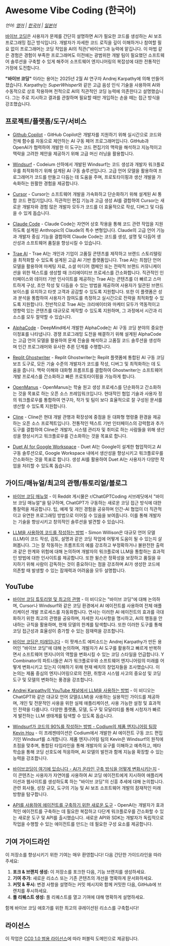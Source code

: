 # Awesome Vibe Coding (한국어)

*언어: [영어](README.md) | [한국어](README.ko.md) | [일본어](README.ja.md)*

[바이브 코딩](https://en.wikipedia.org/wiki/Vibe_coding)은 사용자가 문제를 간단히 설명하면 AI가 필요한 코드를 생성하는 AI 보조 프로그래밍 접근 방식입니다. 개발자가 자세한 코드 로직을 깊이 이해하거나 참여할 필요 없이 프로그래머는 코딩 작업을 AI의 직관("바이브")과 능력에 맡깁니다. 이 마법 같은 경험은 경험이 부족한 프로그래머도 이전에는 광범위한 개발 팀이 필요했던 소프트웨어 솔루션을 구축할 수 있게 해주어 소프트웨어 엔지니어링의 복잡성에 대한 전통적인 가정에 도전합니다.

**"바이브 코딩"** 이라는 용어는 2025년 2월 AI 연구자 Andrej Karpathy에 의해 만들어졌습니다. Karpathy는 *SuperWhisper*와 같은 고급 음성 인식 기술을 사용하여 AI와 수동적으로 상호 작용하며 전적으로 AI의 직관적인 코딩 능력에 의존한다고 설명했습니다. 그는 주로 지시하고 결과를 관찰하며 필요할 때만 개입하는 손을 떼는 접근 방식을 강조했습니다.

## 프로젝트/플랫폼/도구/서비스

- [Github Copilot](https://github.com/features/copilot) - GitHub Copilot은 개발자를 지원하기 위해 실시간으로 코드와 전체 함수를 자동으로 제안하는 AI 구동 페어 프로그래머입니다. GitHub과 OpenAI가 협력하여 개발한 이 도구는 코드 편집기의 맥락을 해석하고 지능적이고 맥락을 고려한 제안을 제공하기 위해 고급 머신 러닝을 활용합니다.

- [Windsurf](https://codeium.com/windsurf) - Codeium 산하에서 개발된 Windsurf는 코드 생성과 개발자 워크플로우를 최적화하기 위해 설계된 AI 구동 솔루션입니다. 고급 언어 모델을 활용하여 프로그래머가 코드를 만들고 다듬는 데 도움을 주며, 프로토타이핑과 생산 개발을 가속화하는 원활한 경험을 제공합니다.

- [Cursor](https://www.cursor.com/) - Cursor는 소프트웨어 개발을 가속화하고 단순화하기 위해 설계된 AI 통합 코드 편집기입니다. 직관적인 편집 기능과 고급 생성 AI를 결합하여 Cursor는 새로운 개발자와 경험 많은 개발자 모두가 코드를 더 효율적으로 작성, 디버그 및 다듬을 수 있게 돕습니다.

- [Claude Code](https://docs.anthropic.com/en/docs/agents-and-tools/claude-code/overview) - Claude Code는 자연어 상호 작용을 통해 코드 관련 작업을 지원하도록 설계된 Anthropic의 Claude의 특수 변형입니다. Claude의 고급 언어 기능과 개발자 중심 기능을 결합하여 Claude Code는 코드를 생성, 설명 및 다듬어 생산성과 소프트웨어 품질을 향상시킬 수 있습니다.

- [Trae AI](https://www.futuretools.io/tools/trae-ai) - Trae AI는 개인과 기업이 고품질 콘텐츠를 제작하고 브랜드 스토리텔링을 최적화할 수 있도록 설계된 고급 AI 기반 플랫폼입니다. Trae AI는 최첨단 언어 모델을 활용하여 마케팅 자료, 소셜 미디어 캠페인 또는 전략적 브랜드 커뮤니케이션을 위한 텍스트를 생성할 때 크리에이티브 프로세스를 간소화합니다. 직관적인 인터페이스와 데이터 기반 인사이트를 제공하는 Trae AI는 콘텐츠를 더 빠르고 스마트하게 구상, 초안 작성 및 다듬을 수 있는 방법을 제공하여 사용자가 일관된 브랜드 보이스를 유지하고 타겟 고객과 공감할 수 있도록 지원합니다. 또한 이 플랫폼은 성과 분석을 통합하여 사용자가 참여도를 측정하고 실시간으로 전략을 최적화할 수 있도록 지원합니다. 전반적으로 Trae AI는 크리에이터와 마케터 모두가 역동적이고 영향력 있는 콘텐츠를 대규모로 제작할 수 있도록 지원하며, 그 과정에서 시간과 리소스를 모두 절약할 수 있습니다.

- [AlphaCode](https://alphacode.deepmind.com/) - DeepMind에서 개발한 AlphaCode는 AI 구동 코딩 분야의 중요한 이정표를 나타냅니다. 경쟁 프로그래밍 도전을 해결하기 위해 설계된 AlphaCode는 고급 언어 모델을 활용하여 문제 진술을 해석하고 고품질 코드 솔루션을 생성하며 인간 프로그래머와 유사한 추론 단계를 수행합니다.

- [Replit Ghostwriter](https://replit.com/learn/intro-to-ghostwriter) - Replit Ghostwriter는 Replit 플랫폼에 통합된 AI 구동 코딩 보조 도구로, 모든 기술 수준의 개발자가 코드를 작성, 디버그 및 최적화하는 데 도움을 줍니다. 맥락 이해와 대화형 프롬프트를 결합하여 Ghostwriter는 소프트웨어 개발 프로세스를 간소화하고 빠른 프로토타이핑을 가능하게 합니다.

- [OpenManus](https://github.com/mannaandpoem/OpenManus) - OpenManus는 학술 원고 생성 프로세스를 단순화하고 간소화하는 것을 목표로 하는 오픈 소스 프레임워크입니다. 현대적인 협업 기술과 사용자 정의 워크플로우를 통합하여 연구자, 작가 및 팀이 보다 효율적으로 잘 구성된 문서를 생산할 수 있도록 지원합니다.

- [Cline](https://github.com/cline/cline) - Cline은 현대 개발 관행과 확장성에 중점을 둔 대화형 명령줄 환경을 제공하는 오픈 소스 프로젝트입니다. 전통적인 텍스트 기반 인터페이스의 강력함과 추가 도구를 결합하여 Cline은 개발자, 시스템 관리자 및 취미로 하는 사람들을 위해 생산성을 향상시키고 워크플로우를 간소화하는 것을 목표로 합니다.

- [Duet AI for Google Workspace](https://workspace.google.com/blog/product-announcements/duet-ai?hl=en) - Duet AI는 Google이 설계한 협업적이고 AI 구동 솔루션으로, Google Workspace 내에서 생산성을 향상시키고 워크플로우를 간소화하는 것을 목표로 합니다. 생성 AI를 활용하여 Duet AI는 사용자가 다양한 작업을 처리할 수 있도록 돕습니다.

## 가이드/매뉴얼/최고의 관행/튜토리얼/블로그

- [바이브 코딩 매뉴얼](https://www.reddit.com/r/ChatGPTCoding/comments/1j5l4xw/vibe_coding_manual/) - 이 Reddit 게시물은 r/ChatGPTCoding 서브레딧에서 "바이브 코딩 매뉴얼"을 탐구하며, ChatGPT가 구동하는 새로운 코딩 접근 방식에 대한 통찰력을 제공합니다. 팁, 예제 및 개인 경험을 공유하며 인간-AI 협업이 더 직관적이고 유연한 프로그래밍 방법으로 이어질 수 있음을 보여줍니다. 이를 통해 개발자는 기술을 향상시키고 창의적인 솔루션을 발견할 수 있습니다.

- [LLM을 사용하여 코드를 작성하는 방법](https://simonwillison.net/2025/Mar/11/using-llms-for-code/#set-reasonable-expectations) - Simon Willison은 대규모 언어 모델(LLM)이 코드 작성, 검토, 설명과 같은 코딩 작업에 어떻게 도움이 될 수 있는지 살펴봅니다. 그는 잘 작동하는 프롬프트의 예를 강조하고 부정확하거나 불완전한 출력과 같은 한계와 위험에 대해 논의하며 개발자의 워크플로에 LLM을 통합하는 효과적인 방법에 대한 인사이트를 제공합니다. 또한 윌슨은 정확성을 보장하고 품질을 유지하기 위해 사람이 감독하는 것이 중요하다는 점을 강조하며 AI가 생성한 코드에 의존할 때 발생할 수 있는 잠재력과 어려움을 모두 설명합니다.

## YouTube
- [바이브 코딩 튜토리얼 및 최고의 관행](https://www.youtube.com/watch?v=YWwS911iLhg&t=907s) - 이 비디오는 "바이브 코딩"에 대해 논의하며, Cursor나 Windsurf와 같은 코딩 환경에서 AI 에이전트를 사용하여 전체 애플리케이션 개발 프로세스를 자동화합니다. 연사는 이러한 AI 에이전트의 효과를 극대화하기 위한 최고의 관행을 공유하며, 자세한 지시사항을 명시하고, AI의 행동을 안내하는 규칙을 활용하며, 현재 모델의 한계를 탐색합니다. 또한 이러한 도구를 통해 코딩 접근성과 효율성이 증가할 수 있는 잠재력을 강조합니다.

- [바이브 코딩은 미래입니다](https://www.youtube.com/watch?v=IACHfKmZMr8&t=1606s) - 이 팟캐스트 에피소드는 Andrej Karpathy가 만든 용어인 "바이브 코딩"에 대해 논의하며, 개발자가 AI 도구를 활용하고 빠르게 반복하면서 소프트웨어 엔지니어의 역할을 변화시킬 수 있는 코딩 스타일을 언급합니다. Y Combinator의 파트너들은 AI가 워크플로우와 소프트웨어 엔지니어링의 미래를 어떻게 변화시키고 있는지 이해하기 위해 현재 배치의 창업자들을 조사했습니다. 이 논의는 제품 중심의 엔지니어링으로의 전환, 취향과 시스템 사고의 중요성 및 코딩 도구 및 모델의 변화하는 풍경을 강조합니다.

- [Andrej Karpathy의 YouTube 채널에서 LLM을 사용하는 방법](https://www.youtube.com/watch?v=EWvNQjAaOHw) - 이 비디오는 ChatGPT와 같은 대규모 언어 모델(LLM)을 사용하는 실용적인 가이드를 제공하며, 개인 및 전문적인 사용을 위한 실제 애플리케이션, 사용 가능한 설정 및 효과적인 전략을 다룹니다. 다양한 플랫폼, 모델, 도구 및 모달리티를 통해 시청자가 빠르게 발전하는 LLM 생태계를 탐색할 수 있도록 돕습니다.

- [Windsurf가 코드의 90%를 작성하는 방법 - Codium의 제품 엔지니어링 팀장 Kevin Hou](https://www.youtube.com/watch?v=bVNNvWq6dKo) - 이 프레젠테이션은 Codium에서 개발한 AI 에이전트 구동 코드 편집기인 Windsurf를 소개합니다. 제품 엔지니어링 팀의 Kevin은 Windsurf의 원칙에 초점을 맞추며, 통합된 타임라인을 통해 개발자의 요구를 이해하고 예측하고, 메타 학습을 통해 코딩 선호도에 적응하며, AI 모델의 발전과 함께 지능을 확장할 수 있는 능력을 강조합니다.

- [바이브코딩이 여기에 있습니다 - AI가 온라인 구축 방식을 어떻게 변화시키는지](https://www.youtube.com/watch?v=xxA-M3HrKrc) - 이 콘텐츠는 사용자가 자연어를 사용하여 AI 코딩 에이전트에게 지시하여 애플리케이션과 웹사이트를 생성하도록 하는 "바이브 코딩"의 신흥 추세에 대해 논의합니다. 관련 회사들, 성장 규모, 도구의 기능 및 AI 보조 소프트웨어 개발의 잠재적인 미래 방향을 탐구합니다.

- [API를 사용하여 에이전트를 구축하기 위한 새로운 도구](https://www.youtube.com/watch?v=hciNKcLwSes) - OpenAI는 개발자가 효과적인 에이전트를 구축하는 데 필요한 복잡하고 다단계 워크플로우를 간소화할 수 있는 새로운 도구 및 API를 출시했습니다. 새로운 API와 SDK는 개발자가 독립적으로 작업을 수행할 수 있는 에이전트를 만드는 데 필요한 구성 요소를 제공합니다.

## 기여 가이드라인

이 저장소를 향상시키기 위한 기여는 매우 환영합니다! 다음 간단한 가이드라인을 따라 주세요:

1. **포크 & 브랜치 생성:** 이 저장소를 포크한 다음, 기능 브랜치를 생성하세요.
2. **기여 추가:** 새로운 리소스 또는 기존 콘텐츠의 개선을 명확하게 문서화하세요.
3. **커밋 & 푸시:** 변경 사항을 설명하는 커밋 메시지와 함께 커밋한 다음, GitHub에 브랜치를 푸시하세요.
4. **풀 리퀘스트 생성:** 풀 리퀘스트를 열고 기여에 대해 명확하게 설명하세요.

함께 바이브 코딩 애호가를 위한 최고의 큐레이션된 리소스를 구축합시다!

## 라이선스

이 작업은 [CC0 1.0 범용 라이선스](https://creativecommons.org/publicdomain/zero/1.0/)에 따라 퍼블릭 도메인으로 제공됩니다.